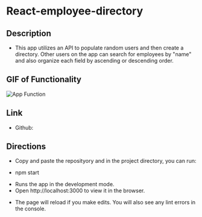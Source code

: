 # React-employee-directory

## Description

-   This app utilizes an API to populate random users and then create a directory. Other users on the app can search for employees by "name" and also organize each field by ascending or descending order.

## GIF of Functionality

![App Function](https://github.com/VolodymyrBaisa/employee-directory/blob/master/assets/React-App.gif)

## Link

-   Github:

## Directions

-   Copy and paste the reposityory and in the project directory, you can run:

-   npm start

*   Runs the app in the development mode.
*   Open http://localhost:3000 to view it in the browser.

-   The page will reload if you make edits. You will also see any lint errors in the console.
